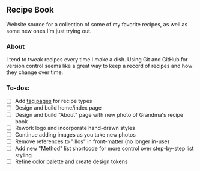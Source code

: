 ## Recipe Book
Website source for a collection of some of my favorite recipes, as well as some new ones I'm just trying out.

### About
I tend to tweak recipes every time I make a dish. Using Git and GitHub for version control seems like a great way to keep a record of recipes and how they change over time.

### To-dos:
- [ ] Add [tag pages](https://www.11ty.dev/docs/quicktips/tag-pages/) for recipe types
- [ ] Design and build home/index page
- [ ] Design and build "About" page with new photo of Grandma's recipe book
- [ ] Rework logo and incorporate hand-drawn styles
- [ ] Continue adding images as you take new photos
- [ ] Remove references to "illos" in front-matter (no longer in-use)
- [ ] Add new "Method" list shortcode for more control over step-by-step list styling
- [ ] Refine color palette and create design tokens
